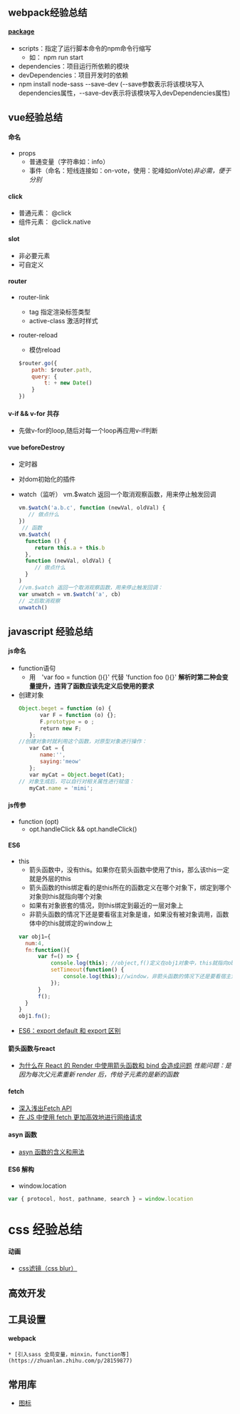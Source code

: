 ## webpack经验总结
#### [package](http://javascript.ruanyifeng.com/nodejs/packagejson.html)
  * scripts：指定了运行脚本命令的npm命令行缩写
    - 如： npm run start
  * dependencies：项目运行所依赖的模块
  * devDependencies：项目开发时的依赖
  * npm install node-sass --save-dev (--save参数表示将该模块写入dependencies属性，--save-dev表示将该模块写入devDependencies属性)

## vue经验总结
#### 命名
  * props
    - 普通变量（字符串如：info）
    - 事件（命名：短线连接如：on-vote，使用：驼峰如onVote)*非必需，便于分别*

#### click
  * 普通元素： @click
  * 组件元素： @click.native

#### slot
  * 非必要元素
  * 可自定义

#### router
  * router-link
    - tag   指定渲染标签类型
    - active-class  激活时样式
  * router-reload
    - 模仿reload

    ```js
    $router.go({
        path: $router.path,
        query: {
            t: + new Date()
        }
    })
    ```


#### v-if && v-for 共存
  * 先做v-for的loop,随后对每一个loop再应用v-if判断

#### vue beforeDestroy
  * 定时器
  * 对dom初始化的插件
  * watch（监听）
    vm.$watch 返回一个取消观察函数，用来停止触发回调

    ```js
    vm.$watch('a.b.c', function (newVal, oldVal) {
       // 做点什么
    })
     // 函数
    vm.$watch(
      function () {
         return this.a + this.b
      },
      function (newVal, oldVal) {
         // 做点什么
      }
    )
    //vm.$watch 返回一个取消观察函数，用来停止触发回调：
    var unwatch = vm.$watch('a', cb)
    // 之后取消观察
    unwatch()
    ```


## javascript 经验总结

#### js命名
  * function语句
    - 用　'var foo = function (){}' 代替 'function foo (){}'
     **解析时第二种会变量提升，违背了函数应该先定义后使用的要求**
  * 创建对象
    ```js
    Object.beget = function (o) {
    　　　　var F = function (o) {};
    　　　　F.prototype = o ;
    　　　　return new F;
    　　};
    //创建对象时就利用这个函数，对原型对象进行操作：
    　　var Cat = {
    　　　　name:'',
    　　　　saying:'meow'
    　　};
    　　var myCat = Object.beget(Cat);
    // 对象生成后，可以自行对相关属性进行赋值：
    　　myCat.name = 'mimi';
    ```

#### js传参
  * function (opt)
    - opt.handleClick && opt.handleClick()

#### ES6
  * this
    - 箭头函数中，没有this。如果你在箭头函数中使用了this，那么该this一定就是外层的this
    - 箭头函数的this绑定看的是this所在的函数定义在哪个对象下，绑定到哪个对象则this就指向哪个对象
    - 如果有对象嵌套的情况，则this绑定到最近的一层对象上
    - 非箭头函数的情况下还是要看宿主对象是谁，如果没有被对象调用，函数体中的this就绑定的window上
    ```javascript
    var obj1={
      num:4,
      fn:function(){
          var f=() => {
              console.log(this); //object,f()定义在obj1对象中，this就指向obj1,这就是箭头函数this指向的关键  
              setTimeout(function() {
                  console.log(this);//window，非箭头函数的情况下还是要看宿主对象是谁，如果没有被对象调用，函数体中的this就绑定的window上  
              });
          }
          f();
      }
    }
    obj1.fn();
    ```
  * [ES6：export default 和 export 区别](http://www.jianshu.com/p/edaf43e9384f)

#### 箭头函数与react
  * [为什么在 React 的 Render 中使用箭头函数和 bind 会造成问题](https://zhuanlan.zhihu.com/p/29266705?utm_source=com.tencent.wework&utm_medium=social)
  *性能问题：是因为每次父元素重新 render 后，传给子元素的是新的函数*

#### fetch
  * [深入浅出Fetch API](http://web.jobbole.com/84924/)
  * [在 JS 中使用 fetch 更加高效地进行网络请求](http://blog.parryqiu.com/2016/03/02/using_fetch_in_nodejs/)

#### asyn 函数
  * [asyn 函数的含义和用法](http://www.ruanyifeng.com/blog/2015/05/async.html)

#### ES6 解构
  * window.location

  ```js
  var { protocol, host, pathname, search } = window.location
  ```

# css 经验总结
#### 动画
  * [css滤镜（css blur）](http://www.cnblogs.com/nzbin/p/6380679.html)


## 高效开发
## 工具设置
#### webpack
    * [引入sass 全局变量，minxin，function等](https://zhuanlan.zhihu.com/p/28159877)

## 常用库
  * [图标](http://fontawesome.dashgame.com/)